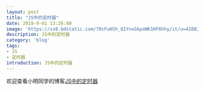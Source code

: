 ```yaml
---
layout: post
title: "JS中的定时器"
date: 2019-9-01 13:26:40
image: 'https://ss0.bdstatic.com/70cFuHSh_Q1YnxGkpoWK1HF6hhy/it/u=4188280155,548323661&fm=26&gp=0.jpg'
description: JS中的定时器
category: 'blog'
tags:
- JS
- 定时器
introduction: JS中的定时器
---
```


欢迎查看小明同学的博客[JS中的定时器](https://victorfengming.github.io/2019/08/js-interval/)




